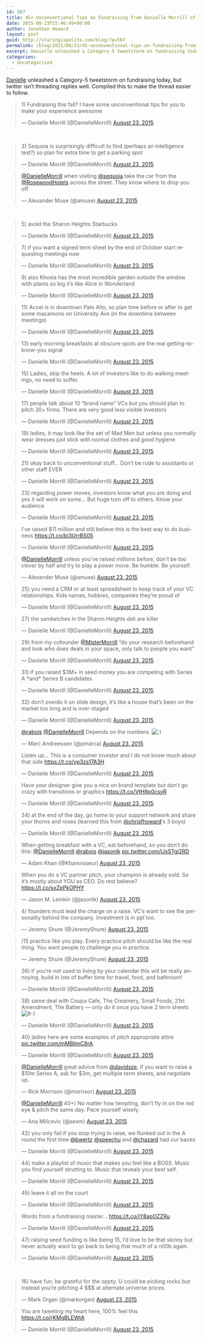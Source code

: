 ```yaml
---
id: 567
title: 45+ Unconventional Tips on Fundraising from Danielle Morrill of Mattermark
date: 2015-08-23T15:46:49+00:00
author: Jonathan Howard
layout: post
guid: http://staringispolite.com/blog/?p=567
permalink: /blog/2015/08/23/45-unconventional-tips-on-fundraising-from-danielle-morrill-of-mattermark/
excerpt: Danielle unleashed a Category-5 tweetstorm on fundraising today, but twitter isn&#8217;t threading replies well. Compiled this to make the thread easier to follow...
categories:
  - Uncategorized
---
```

<a href="https://twitter.com/DanielleMorrill" target="_blank">Danielle</a> unleashed a Category-5 tweetstorm on fundraising today, but twitter isn&#8217;t threading replies well. Compiled this to make the thread easier to follow.

<blockquote class="twitter-tweet" lang="en">
  <p lang="en" dir="ltr">
    1) Fundraising this fall? I have some unconventional tips for you to make your experience awesome
  </p>
  
  <p>
    — Danielle Morrill (@DanielleMorrill) <a href="https://twitter.com/DanielleMorrill/status/635516561139216388">August 23, 2015</a>
  </p>
</blockquote>

&nbsp;

<blockquote class="twitter-tweet" lang="en">
  <p>
    3) Sequoia is surprisingly difficult to find (perhaps an intelligence test?) so plan for extra time to get a parking spot
  </p>
  
  <p>
    — Danielle Morrill (@DanielleMorrill) <a href="https://twitter.com/DanielleMorrill/status/635517038010593280">August 23, 2015</a>
  </p>
</blockquote>

<blockquote class="twitter-tweet" data-conversation="none" lang="en">
  <p lang="en" dir="ltr">
    <a href="https://twitter.com/DanielleMorrill">@DanielleMorrill</a> when visiting <a href="https://twitter.com/sequoia">@sequoia</a> take the car from the <a href="https://twitter.com/RosewoodHotels">@RosewoodHotels</a> across the street. They know where to drop you off.
  </p>
  
  <p>
    &mdash; Alexander Muse (@amuse) <a href="https://twitter.com/amuse/status/635588192348020736">August 23, 2015</a>
  </p>
</blockquote>

&nbsp;

<blockquote class="twitter-tweet" lang="en">
  <p lang="en" dir="ltr">
    5) avoid the Sharon Heights Starbucks
  </p>
  
  <p>
    — Danielle Morrill (@DanielleMorrill) <a href="https://twitter.com/DanielleMorrill/status/635517542115622912">August 23, 2015</a>
  </p>
</blockquote>


  
<!--more-->

<blockquote class="twitter-tweet" lang="en">
  <p lang="en" dir="ltr">
    7) if you want a signed term sheet by the end of October start requesting meetings now
  </p>
  
  <p>
    — Danielle Morrill (@DanielleMorrill) <a href="https://twitter.com/DanielleMorrill/status/635518134414274560">August 23, 2015</a>
  </p>
</blockquote>

<blockquote class="twitter-tweet" lang="en">
  <p lang="en" dir="ltr">
    9) also Khosla has the most incredible garden outside the window with plants so big it&#8217;s like Alice in Wonderland
  </p>
  
  <p>
    — Danielle Morrill (@DanielleMorrill) <a href="https://twitter.com/DanielleMorrill/status/635518728373841920">August 23, 2015</a>
  </p>
</blockquote>

<blockquote class="twitter-tweet" lang="en">
  <p lang="en" dir="ltr">
    11) Accel is in downtown Palo Alto, so plan time before or after to get some macaroons on University Ave (in the downtime between meetings)
  </p>
  
  <p>
    — Danielle Morrill (@DanielleMorrill) <a href="https://twitter.com/DanielleMorrill/status/635520033892888576">August 23, 2015</a>
  </p>
</blockquote>

<blockquote class="twitter-tweet" lang="en">
  <p lang="en" dir="ltr">
    13) early morning breakfasts at obscure spots are the real getting-to-know-you signal
  </p>
  
  <p>
    — Danielle Morrill (@DanielleMorrill) <a href="https://twitter.com/DanielleMorrill/status/635520543375036418">August 23, 2015</a>
  </p>
</blockquote>

<blockquote class="twitter-tweet" lang="en">
  <p lang="en" dir="ltr">
    15) Ladies, skip the heels. A lot of investors like to do walking meetings, no need to suffer.
  </p>
  
  <p>
    — Danielle Morrill (@DanielleMorrill) <a href="https://twitter.com/DanielleMorrill/status/635521530424766464">August 23, 2015</a>
  </p>
</blockquote>

<blockquote class="twitter-tweet" lang="en">
  <p lang="en" dir="ltr">
    17) people talk about 10 &#8220;brand name&#8221; VCs but you should plan to pitch 30+ firms. There are very good less visible investors
  </p>
  
  <p>
    — Danielle Morrill (@DanielleMorrill) <a href="https://twitter.com/DanielleMorrill/status/635522422448369664">August 23, 2015</a>
  </p>
</blockquote>

<blockquote class="twitter-tweet" lang="en">
  <p lang="en" dir="ltr">
    19) ladies, it may look like the set of Mad Men but unless you normally wear dresses just stick with normal clothes and good hygiene
  </p>
  
  <p>
    — Danielle Morrill (@DanielleMorrill) <a href="https://twitter.com/DanielleMorrill/status/635523595649740800">August 23, 2015</a>
  </p>
</blockquote>

<blockquote class="twitter-tweet" lang="en">
  <p lang="en" dir="ltr">
    21) okay back to unconventional stuff&#8230; Don&#8217;t be rude to assistants or other staff EVER
  </p>
  
  <p>
    — Danielle Morrill (@DanielleMorrill) <a href="https://twitter.com/DanielleMorrill/status/635526147053219844">August 23, 2015</a>
  </p>
</blockquote>

<blockquote class="twitter-tweet" lang="en">
  <p lang="en" dir="ltr">
    23) regarding power moves, investors know what you are doing and yes it will work on some&#8230; But huge turn off to others. Know your audience
  </p>
  
  <p>
    — Danielle Morrill (@DanielleMorrill) <a href="https://twitter.com/DanielleMorrill/status/635526468693544960">August 23, 2015</a>
  </p>
</blockquote>

<blockquote class="twitter-tweet" lang="en">
  <p lang="en" dir="ltr">
    I've raised $11 million and still believe this is the best way to do business <a href="https://t.co/bi3UrrBS05">https://t.co/bi3UrrBS05</a>
  </p>
  
  <p>
    &mdash; Danielle Morrill (@DanielleMorrill) <a href="https://twitter.com/DanielleMorrill/status/635595227579809792">August 23, 2015</a>
  </p>
</blockquote>

<blockquote class="twitter-tweet" lang="en">
  <p lang="en" dir="ltr">
    <a href="https://twitter.com/DanielleMorrill">@DanielleMorrill</a> unless you've raised millions before, don't be too clever by half and try to play a power move. Be humble. Be yourself.
  </p>
  
  <p>
    &mdash; Alexander Muse (@amuse) <a href="https://twitter.com/amuse/status/635593898023362560">August 23, 2015</a>
  </p>
</blockquote>

<blockquote class="twitter-tweet" lang="en">
  <p lang="en" dir="ltr">
    25) you need a CRM or at least spreadsheet to keep track of your VC relationships. Kids names, hobbies, companies they&#8217;re proud of
  </p>
  
  <p>
    — Danielle Morrill (@DanielleMorrill) <a href="https://twitter.com/DanielleMorrill/status/635528979231801344">August 23, 2015</a>
  </p>
</blockquote>

<blockquote class="twitter-tweet" lang="en">
  <p lang="en" dir="ltr">
    27) the sandwiches in the Sharon Heights deli are killer
  </p>
  
  <p>
    — Danielle Morrill (@DanielleMorrill) <a href="https://twitter.com/DanielleMorrill/status/635530888911020032">August 23, 2015</a>
  </p>
</blockquote>

<blockquote class="twitter-tweet" lang="en">
  <p lang="en" dir="ltr">
    29) from my cofounder <a href="https://twitter.com/MisterMorrill">@MisterMorrill</a> &#8220;do your research beforehand and look who does deals in your space, only talk to people you want&#8221;
  </p>
  
  <p>
    — Danielle Morrill (@DanielleMorrill) <a href="https://twitter.com/DanielleMorrill/status/635533244499292160">August 23, 2015</a>
  </p>
</blockquote>

<blockquote class="twitter-tweet" lang="en">
  <p lang="en" dir="ltr">
    31) if you raised $3M+ in seed money you are competing with Series A *and* Series B candidates
  </p>
  
  <p>
    — Danielle Morrill (@DanielleMorrill) <a href="https://twitter.com/DanielleMorrill/status/635534307621122048">August 23, 2015</a>
  </p>
</blockquote>

<blockquote class="twitter-tweet" lang="en" data-conversation="none">
  <p lang="en" dir="ltr">
    32) don&#8217;t overdo it on slide design, it&#8217;s like a house that&#8217;s been on the market too long and is over-staged
  </p>
  
  <p>
    — Danielle Morrill (@DanielleMorrill) <a href="https://twitter.com/DanielleMorrill/status/635534590573019136">August 23, 2015</a>
  </p>
</blockquote>

<blockquote class="twitter-tweet" lang="en">
  <p lang="en" dir="ltr">
    <a href="https://twitter.com/rabois">@rabois</a> <a href="https://twitter.com/DanielleMorrill">@DanielleMorrill</a> Depends on the numbers. <img src='http://staringispolite.com/blog/wp-includes/images/smilies/icon_smile.gif' alt=':)' class='wp-smiley' />
  </p>
  
  <p>
    — Marc Andreessen (@pmarca) <a href="https://twitter.com/pmarca/status/635563747633860612">August 23, 2015</a>
  </p>
</blockquote>

<blockquote class="twitter-tweet" lang="en">
  <p lang="en" dir="ltr">
    Listen up&#8230; This is a consumer investor and I do not know much about that side <a href="https://t.co/yp3zs17A3H">https://t.co/yp3zs17A3H</a>
  </p>
  
  <p>
    — Danielle Morrill (@DanielleMorrill) <a href="https://twitter.com/DanielleMorrill/status/635535476200378368">August 23, 2015</a>
  </p>
</blockquote>

<blockquote class="twitter-tweet" lang="en">
  <p lang="en" dir="ltr">
    Have your designer give you a nice on brand template but don&#8217;t go crazy with transitions or graphics <a href="https://t.co/VtH8p0csyR">https://t.co/VtH8p0csyR</a>
  </p>
  
  <p>
    — Danielle Morrill (@DanielleMorrill) <a href="https://twitter.com/DanielleMorrill/status/635535654311432192">August 23, 2015</a>
  </p>
</blockquote>

<blockquote class="twitter-tweet" lang="en">
  <p lang="en" dir="ltr">
    34) at the end of the day, go home to your support network and share your thorns and roses (learned this from <a href="https://twitter.com/chrisfhoward">@chrisfhoward</a>&#8216;s 3 boys)
  </p>
  
  <p>
    — Danielle Morrill (@DanielleMorrill) <a href="https://twitter.com/DanielleMorrill/status/635538808935596032">August 23, 2015</a>
  </p>
</blockquote>

<blockquote class="twitter-tweet" lang="en" data-conversation="none">
  <p lang="en" dir="ltr">
    When getting breakfast with a VC, eat beforehand, so you don&#8217;t do this: <a href="https://twitter.com/DanielleMorrill">@DanielleMorrill</a> <a href="https://twitter.com/rabois">@rabois</a> <a href="https://twitter.com/jasonlk">@jasonlk</a> <a href="http://t.co/lJsSTgj2RD">pic.twitter.com/lJsSTgj2RD</a>
  </p>
  
  <p>
    — Adam Khan (@Khanoisseur) <a href="https://twitter.com/Khanoisseur/status/635537459162558464">August 23, 2015</a>
  </p>
</blockquote>

<blockquote class="twitter-tweet" lang="en">
  <p lang="en" dir="ltr">
    When you do a VC partner pitch, your champion is already sold. So it&#8217;s mostly about YOU as CEO. Do rest believe? <a href="https://t.co/sxZpPkOPHY">https://t.co/sxZpPkOPHY</a>
  </p>
  
  <p>
    — Jason M. Lemkin (@jasonlk) <a href="https://twitter.com/jasonlk/status/635538550432378880">August 23, 2015</a>
  </p>
</blockquote>

<blockquote class="twitter-tweet" lang="en">
  <p lang="en" dir="ltr">
    4/ founders must lead the charge on a raise. VC&#8217;s want to see the personality behind the company. Investment is in ppl too.
  </p>
  
  <p>
    — Jeremy Shure (@JeremyShure) <a href="https://twitter.com/JeremyShure/status/635539075357933568">August 23, 2015</a>
  </p>
</blockquote>

<blockquote class="twitter-tweet" lang="en" data-conversation="none">
  <p lang="en" dir="ltr">
    /15 practice like you play. Every practice pitch should be like the real thing. You want people to challenge you in practice.
  </p>
  
  <p>
    — Jeremy Shure (@JeremyShure) <a href="https://twitter.com/JeremyShure/status/635541623565365248">August 23, 2015</a>
  </p>
</blockquote>

<blockquote class="twitter-tweet" lang="en">
  <p lang="en" dir="ltr">
    36) if you&#8217;re not used to living by your calendar this will be really annoying. build in lots of buffer time for travel, food, and bathroom!
  </p>
  
  <p>
    — Danielle Morrill (@DanielleMorrill) <a href="https://twitter.com/DanielleMorrill/status/635541363786973184">August 23, 2015</a>
  </p>
</blockquote>

<blockquote class="twitter-tweet" lang="en">
  <p lang="en" dir="ltr">
    38) same deal with Coupa Cafe, The Creamery, Small Foods, 21st Amendment, The Battery &#8212; only do it once you have 2 term sheets <img src='http://staringispolite.com/blog/wp-includes/images/smilies/icon_cool.gif' alt='8-)' class='wp-smiley' />
  </p>
  
  <p>
    — Danielle Morrill (@DanielleMorrill) <a href="https://twitter.com/DanielleMorrill/status/635542467740237824">August 23, 2015</a>
  </p>
</blockquote>

<blockquote class="twitter-tweet" lang="en">
  <p lang="en" dir="ltr">
    40) ladies here are some examples of pitch appropriate attire <a href="http://t.co/mMBljmC8rA">pic.twitter.com/mMBljmC8rA</a>
  </p>
  
  <p>
    — Danielle Morrill (@DanielleMorrill) <a href="https://twitter.com/DanielleMorrill/status/635554445946785792">August 23, 2015</a>
  </p>
</blockquote>

<blockquote class="twitter-tweet" lang="en">
  <p lang="en" dir="ltr">
    <a href="https://twitter.com/DanielleMorrill">@DanielleMorrill</a> great advice from <a href="https://twitter.com/davidsze">@davidsze</a>, if you want to raise a $10m Series A, ask for $3m, get multiple term sheets, and negotiate up.
  </p>
  
  <p>
    — Rick Morrison (@morrisor) <a href="https://twitter.com/morrisor/status/635552132674916352">August 23, 2015</a>
  </p>
</blockquote>

<blockquote class="twitter-tweet" lang="en" data-conversation="none">
  <p lang="en" dir="ltr">
    <a href="https://twitter.com/DanielleMorrill">@DanielleMorrill</a> 40+) No matter how tempting, don&#8217;t fly in on the red eye & pitch the same day. Pace yourself wisely.
  </p>
  
  <p>
    — Ana Milicevic (@aexm) <a href="https://twitter.com/aexm/status/635554684539957248">August 23, 2015</a>
  </p>
</blockquote>

<blockquote class="twitter-tweet" lang="en">
  <p lang="en" dir="ltr">
    42) you only fail if you stop trying to raise, we flunked out in the A round the first time <a href="https://twitter.com/bwertz">@bwertz</a> <a href="https://twitter.com/speechu">@speechu</a> and <a href="https://twitter.com/chazard">@chazard</a> had our backs
  </p>
  
  <p>
    — Danielle Morrill (@DanielleMorrill) <a href="https://twitter.com/DanielleMorrill/status/635561298906869765">August 23, 2015</a>
  </p>
</blockquote>

<blockquote class="twitter-tweet" lang="en">
  <p lang="en" dir="ltr">
    44) make a playlist of music that makes you feel like a BOSS. Music you find yourself strutting to. Music that reveals your best self.
  </p>
  
  <p>
    — Danielle Morrill (@DanielleMorrill) <a href="https://twitter.com/DanielleMorrill/status/635567410079100928">August 23, 2015</a>
  </p>
</blockquote>

<blockquote class="twitter-tweet" lang="en" data-conversation="none">
  <p lang="en" dir="ltr">
    45) leave it all on the court
  </p>
  
  <p>
    — Danielle Morrill (@DanielleMorrill) <a href="https://twitter.com/DanielleMorrill/status/635567470917476352">August 23, 2015</a>
  </p>
</blockquote>

<blockquote class="twitter-tweet" lang="en">
  <p lang="en" dir="ltr">
    Words from a fundraising master&#8230; <a href="https://t.co/iY8apOZZRu">https://t.co/iY8apOZZRu</a>
  </p>
  
  <p>
    — Danielle Morrill (@DanielleMorrill) <a href="https://twitter.com/DanielleMorrill/status/635568993542082560">August 23, 2015</a>
  </p>
</blockquote>

<blockquote class="twitter-tweet" lang="en">
  <p lang="en" dir="ltr">
    47) raising seed funding is like being 15, I&#8217;d love to be that skinny but never actually want to go back to being that much of a n00b again.
  </p>
  
  <p>
    — Danielle Morrill (@DanielleMorrill) <a href="https://twitter.com/DanielleMorrill/status/635586660999163904">August 23, 2015</a>
  </p>
</blockquote>

&nbsp;

<blockquote class="twitter-tweet" lang="en">
  <p lang="en" dir="ltr">
    16/ have fun, be grateful for the oppty. U could be picking rocks but instead you’re pitching 4 $$$ at alternate universe prices.
  </p>
  
  <p>
    &mdash; Mark Organ (@markorgan) <a href="https://twitter.com/markorgan/status/635584031426498560">August 23, 2015</a>
  </p>
</blockquote>

<blockquote class="twitter-tweet" lang="en">
  <p lang="en" dir="ltr">
    You are tweeting my heart here, 100% feel this <a href="https://t.co/rKMgBLEWtA">https://t.co/rKMgBLEWtA</a>
  </p>
  
  <p>
    &mdash; Danielle Morrill (@DanielleMorrill) <a href="https://twitter.com/DanielleMorrill/status/635592444067737600">August 23, 2015</a>
  </p>
</blockquote>
